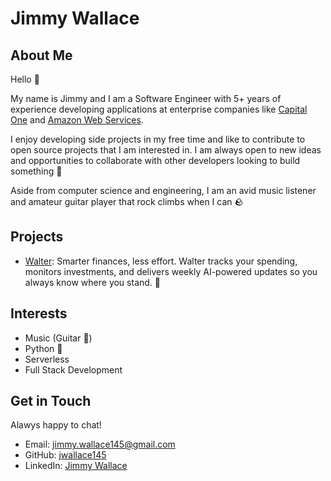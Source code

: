 # Jimmy Wallace

## About Me

Hello 👋

My name is Jimmy and I am a Software Engineer with 5+ years of experience developing applications at enterprise companies like [Capital One](https://www.capitalone.com/) and [Amazon Web Services](https://aws.amazon.com/).

I enjoy developing side projects in my free time and like to contribute to open source projects that I am interested in. I am always open to new ideas and opportunities to collaborate with other developers looking to build something 🔨

Aside from computer science and engineering, I am an avid music listener and amateur guitar player that rock climbs when I can 🪨

## Projects

- [Walter](https://walterai.dev): Smarter finances, less effort. Walter tracks your spending, monitors investments, and delivers weekly AI-powered updates so you always know where you stand. 🚀

## Interests

- Music (Guitar 🎸)
- Python 🐍
- Serverless
- Full Stack Development

## Get in Touch

Alawys happy to chat!

- Email: [jimmy.wallace145@gmail.com](mailto:jimmy.wallace145@gmail.com)
- GitHub: [jwallace145](https://github.com/jwallace145)
- LinkedIn: [Jimmy Wallace](https://www.linkedin.com/in/jimmy-wallace-436143149/)
